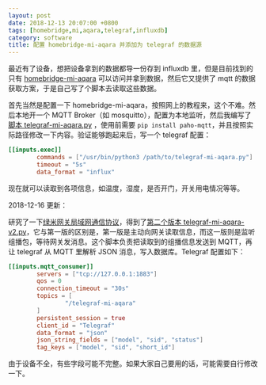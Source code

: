 ```yaml
---
layout: post
date: 2018-12-13 20:07:00 +0800
tags: [homebridge,mi,aqara,telegraf,influxdb]
category: software
title: 配置 homebridge-mi-aqara 并添加为 telegraf 的数据源
---
```


最近有了设备，想把设备拿到的数据都导一份存到 influxdb 里，但是目前找到的只有 [homebridge-mi-aqara](https://github.com/YinHangCode/homebridge-mi-aqara) 可以访问并拿到数据，然后它又提供了 mqtt 的数据获取方案，于是自己写了个脚本去读取这些数据。

首先当然是配置一下 homebridge-mi-aqara，按照网上的教程来，这个不难。然后本地开一个 MQTT Broker（如 mosquitto），配置为本地监听，然后我编写了[脚本 telegraf-mi-aqara.py](https://github.com/jiegec/tools/blob/master/telegraf-mi-aqara.py) ，使用前需要 `pip install paho-mqtt`，并且按照实际路径修改一下内容。验证能够跑起来后，写一个 telegraf 配置：

```toml
[[inputs.exec]]
        commands = ["/usr/bin/python3 /path/to/telegraf-mi-aqara.py"]
        timeout = "5s"
        data_format = "influx"
```

现在就可以读取到各项信息，如温度，湿度，是否开门，开关用电情况等等。

2018-12-16 更新：

研究了一下[绿米网关局域网通信协议](https://github.com/aqara/aiot-gateway-local-api)，得到了[第二个版本 telegraf-mi-aqara-v2.py](https://github.com/jiegec/tools/blob/master/telegraf-mi-aqara-v2.py)，它与第一版的区别是，第一版是主动向网关读取信息，而这一版则是监听组播包，等待网关发消息。这个脚本负责把读取到的组播信息发送到 MQTT，再让 telegraf 从 MQTT 里解析 JSON 消息，写入数据库。Telegraf 配置如下：

```toml
[[inputs.mqtt_consumer]]
        servers = ["tcp://127.0.0.1:1883"]
        qos = 0
        connection_timeout = "30s"
        topics = [
                "/telegraf-mi-aqara"
        ]
        persistent_session = true
        client_id = "Telegraf"
        data_format = "json"
        json_string_fields = ["model", "sid", "status"]
        tag_keys = ["model", "sid", "short_id"]
```

由于设备不全，有些字段可能不完整。如果大家自己要用的话，可能需要自行修改一下。